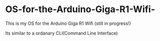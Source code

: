 # OS-for-the-Arduino-Giga-R1-Wifi-
This is my OS for the Arduino Giga R1 Wifi (still in progress!)

Its similar to a ordanary CLI(Command Line Interface)
